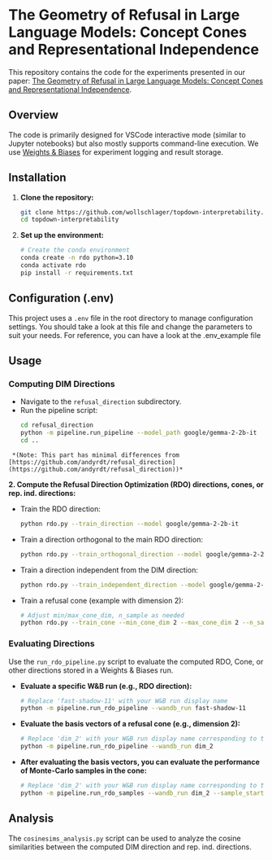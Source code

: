 # The Geometry of Refusal in Large Language Models: Concept Cones and Representational Independence

This repository contains the code for the experiments presented in our paper: [The Geometry of Refusal in Large Language Models: Concept Cones and Representational Independence](https://arxiv.org/abs/2502.17420).

## Overview

The code is primarily designed for VSCode interactive mode (similar to Jupyter notebooks) but also mostly supports command-line execution. We use [Weights & Biases](https://wandb.ai/) for experiment logging and result storage.

## Installation

1.  **Clone the repository:**

    ```bash
    git clone https://github.com/wollschlager/topdown-interpretability.git
    cd topdown-interpretability
    ```

2.  **Set up the environment:**

    ```bash
    # Create the conda environment
    conda create -n rdo python=3.10
    conda activate rdo
    pip install -r requirements.txt
    ```

## Configuration (.env)

This project uses a `.env` file in the root directory to manage configuration settings. You should take a look at this file and change the parameters to suit your needs. For reference, you can have a look at the .env_example file

## Usage

### Computing DIM Directions

   *   Navigate to the `refusal_direction` subdirectory.
   *   Run the pipeline script:
       ```bash
       cd refusal_direction
       python -m pipeline.run_pipeline --model_path google/gemma-2-2b-it
       cd ..
       ```
     *(Note: This part has minimal differences from [https://github.com/andyrdt/refusal_direction](https://github.com/andyrdt/refusal_direction))*

**2. Compute the Refusal Direction Optimization (RDO) directions, cones, or rep. ind. directions:**

   *   Train the RDO direction:

       ```bash
       python rdo.py --train_direction --model google/gemma-2-2b-it
       ```
   *   Train a direction orthogonal to the main RDO direction:

       ```bash
       python rdo.py --train_orthogonal_direction --model google/gemma-2-2b-it
       ```
   *   Train a direction independent from the DIM direction:

       ```bash
       python rdo.py --train_independent_direction --model google/gemma-2-2b-it
       ```
   *   Train a refusal cone (example with dimension 2):

       ```bash
       # Adjust min/max_cone_dim, n_sample as needed
       python rdo.py --train_cone --min_cone_dim 2 --max_cone_dim 2 --n_sample 16 --model google/gemma-2-2b-it
       ```

### Evaluating Directions

Use the `run_rdo_pipeline.py` script to evaluate the computed RDO, Cone, or other directions stored in a Weights & Biases run.

*   **Evaluate a specific W&B run (e.g., RDO direction):**

    ```bash
    # Replace 'fast-shadow-11' with your W&B run display name
    python -m pipeline.run_rdo_pipeline --wandb_run fast-shadow-11
    ```
*   **Evaluate the basis vectors of a refusal cone (e.g., dimension 2):**

    ```bash
    # Replace 'dim_2' with your W&B run display name corresponding to the cone
    python -m pipeline.run_rdo_pipeline --wandb_run dim_2
    ```
*   **After evaluating the basis vectors, you can evaluate the performance of Monte-Carlo samples in the cone:**

    ```bash
    # Replace 'dim_2' with your W&B run display name corresponding to the cone
    python -m pipeline.run_rdo_samples --wandb_run dim_2 --sample_start_idx 0 --sample_end_idx 8 # evaluates sample 0 to 7, by default 512 samples are saved during basis vector evaluation
    ```

## Analysis

The `cosinesims_analysis.py` script can be used to analyze the cosine similarities between the computed DIM direction and rep. ind. directions.

